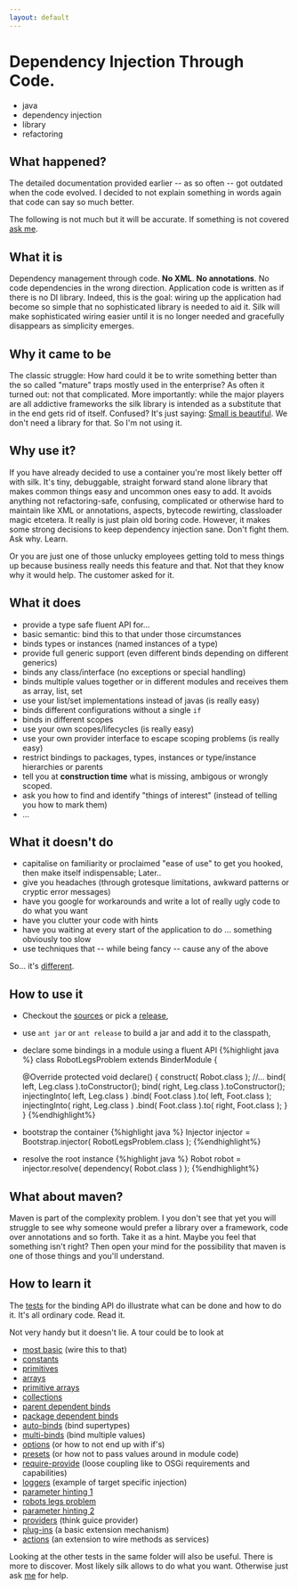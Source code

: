 ```yaml
---
layout: default
---
```


# Dependency Injection Through Code.
* java
* dependency injection
* library
* refactoring

## What happened?

The detailed documentation provided earlier -- as so often -- got outdated when the code
evolved. I decided to not explain something in words again that code can say so much better.

The following is not much but it will be accurate. 
If something is not covered [ask me](http://jbee.github.io).

## What it is
Dependency management through code. 
**No XML**. **No annotations**. No code dependencies in the wrong direction. 
Application code is written as if there is no DI library. 
Indeed, this is the goal: wiring up the application had become so simple that no 
sophisticated library is needed to aid it. 
Silk will make sophisticated wiring easier until it is no longer needed and
gracefully disappears as simplicity emerges.

## Why it came to be
The classic struggle: How hard could it be to write something better than 
the so called "mature" traps mostly used in the enterprise? 
As often it turned out: not that complicated.
More importantly: while the major players are all addictive frameworks the silk
library is intended as a substitute that in the end gets rid of itself.
Confused? It's just saying: [Small is beautiful](http://www.infoq.com/presentations/small-large-systems).
We don't need a library for that. So I'm not using it.

## Why use it?
If you have already decided to use a container you're most likely better off 
with silk. It's tiny, debuggable, straight forward stand alone library that 
makes common things easy and uncommon ones easy to add.
It avoids anything not refactoring-safe, confusing, complicated or otherwise 
hard to maintain like XML or annotations, aspects, bytecode rewirting, classloader magic etcetera.
It really is just plain old boring code. 
However, it makes some strong decisions to keep dependency injection sane.
Don't fight them. Ask why. Learn.

Or you are just one of those unlucky employees getting told to mess things up
because business really needs this feature and that. 
Not that they know why it would help. 
The customer asked for it.

## What it does
* provide a type safe fluent API for...
* basic semantic: bind this to that under those circumstances
* binds types or instances (named instances of a type)
* provide full generic support (even different binds depending on different generics)
* binds any class/interface (no exceptions or special handling)
* binds multiple values together or in different modules and receives them as array, list, set
* use your list/set implementations instead of javas (is really easy)
* binds different configurations without a single `if`
* binds in different scopes
* use your own scopes/lifecycles (is really easy)
* use your own provider interface to escape scoping problems (is really easy) 
* restrict bindings to packages, types, instances or type/instance hierarchies or parents
* tell you at **construction time** what is missing, ambigous or
wrongly scoped.
* ask you how to find and identify "things of interest" (instead of telling you how to mark them)
* ...

## What it doesn't do
* capitalise on familiarity or proclaimed "ease of use" to get you hooked, then make itself indispensable; Later..
* give you headaches (through grotesque limitations, awkward patterns or cryptic error messages)
* have you google for workarounds and write a lot of really ugly code to do what you want
* have you clutter your code with hints
* have you waiting at every start of the application to do ... something obviously too slow
* use techniques that -- while being fancy -- cause any of the above

So... it's [different](differences.html).

## How to use it
* Checkout the [sources](https://github.com/jbee/silk) or pick a 
[release](https://github.com/jbee/silk/releases),
* use `ant jar` or `ant release` to build a jar and add it to the classpath,
* declare some bindings in a module using a fluent API
{%highlight java %}
class RobotLegsProblem extends BinderModule {

	@Override
	protected void declare() {
		construct( Robot.class );
		//...
		bind( left, Leg.class ).toConstructor();
		bind( right, Leg.class ).toConstructor();
		injectingInto( left, Leg.class )
			.bind( Foot.class ).to( left, Foot.class );
		injectingInto( right, Leg.class )
			.bind( Foot.class ).to( right, Foot.class );
	}
}
{%endhighlight%}
* bootstrap the container
{%highlight java %}
Injector injector = Bootstrap.injector( RobotLegsProblem.class );
{%endhighlight%}
* resolve the root instance
{%highlight java %}
Robot robot = injector.resolve( dependency( Robot.class ) ); 
{%endhighlight%}

## What about maven?
Maven is part of the complexity problem. I you don't see that yet you will struggle to see
why someone would prefer a library over a framework, code over annotations and
so forth. Take it as a hint. Maybe you feel that something isn't right? 
Then open your mind for the possibility that maven is one of those things and you'll understand. 

## How to learn it
The [tests](https://github.com/jbee/silk/tree/master/src/test/se/jbee/inject/bind)
for the binding API do illustrate what can be done and how to do it. 
It's all ordinary code. Read it.

Not very handy but it doesn't lie. A tour could be to look at

* [most basic](https://github.com/jbee/silk/blob/master/src/test/se/jbee/inject/bind/TestInstanceBinds.java) (wire this to that)
* [constants](https://github.com/jbee/silk/blob/master/src/test/se/jbee/inject/bind/TestConstantBinds.java)
* [primitives](https://github.com/jbee/silk/blob/master/src/test/se/jbee/inject/bind/TestPrimitiveBinds.java)
* [arrays](https://github.com/jbee/silk/blob/master/src/test/se/jbee/inject/bind/TestElementBinds.java)
* [primitive arrays](https://github.com/jbee/silk/blob/master/src/test/se/jbee/inject/bind/TestPrimitiveArrayBinds.java)
* [collections](https://github.com/jbee/silk/blob/master/src/test/se/jbee/inject/bind/TestCollectionBinds.java)
* [parent dependent binds](https://github.com/jbee/silk/blob/master/src/test/se/jbee/inject/bind/TestParentTargetBinds.java)
* [package dependent binds](https://github.com/jbee/silk/blob/master/src/test/se/jbee/inject/bind/TestPackageLocalisedBinds.java)
* [auto-binds](https://github.com/jbee/silk/blob/master/src/test/se/jbee/inject/bind/TestAutobindBinds.java) (bind supertypes)
* [multi-binds](https://github.com/jbee/silk/blob/master/src/test/se/jbee/inject/bind/TestMultibindBinds.java) (bind multiple values)
* [options](https://github.com/jbee/silk/blob/master/src/test/se/jbee/inject/bind/TestOptionBinds.java) (or how to not end up with if's)
* [presets](https://github.com/jbee/silk/blob/master/src/test/se/jbee/inject/bind/TestPresetModuleBinds.java) (or how not to pass values around in module code)
* [require-provide](https://github.com/jbee/silk/blob/master/src/test/se/jbee/inject/bind/TestRequiredProvidedBinds.java) (loose coupling like to OSGi requirements and capabilities)
* [loggers](https://github.com/jbee/silk/blob/master/src/test/se/jbee/inject/bind/TestLoggerBinds.java) (example of target specific injection)
* [parameter hinting 1](https://github.com/jbee/silk/blob/master/src/test/se/jbee/inject/bind/TestSpecificImplementationBinds.java)
* [robots legs problem](https://github.com/jbee/silk/blob/master/src/test/se/jbee/inject/bind/TestRobotLegsProblemBinds.java)
* [parameter hinting 2](https://github.com/jbee/silk/blob/master/src/test/se/jbee/inject/bind/TestConstructorParameterBinds.java)
* [providers](https://github.com/jbee/silk/blob/master/src/test/se/jbee/inject/bind/TestProviderBinds.java) (think guice provider)
* [plug-ins](https://github.com/jbee/silk/blob/master/src/test/se/jbee/inject/bind/TestPluginBinds.java) (a basic extension mechanism)
* [actions](https://github.com/jbee/silk/blob/master/src/test/se/jbee/inject/action/TestActionBinds.java) (an extension to wire methods as services)

Looking at the other tests in the same folder will also be useful. 
There is more to discover. Most likely silk allows to do what you want.
Otherwise just ask [me](http://jbee.github.io) for help.


